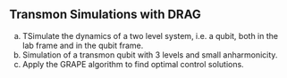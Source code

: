 ## Transmon Simulations with DRAG

<ol type="a">
 <li>TSimulate the dynamics of a two level system, i.e. a qubit, both in the lab frame and
in the qubit frame.</li>
 <li>Simulation of a transmon qubit with 3 levels and small anharmonicity.</li>
 <li>Apply the GRAPE algorithm to find optimal control solutions.</li>
</ol>


